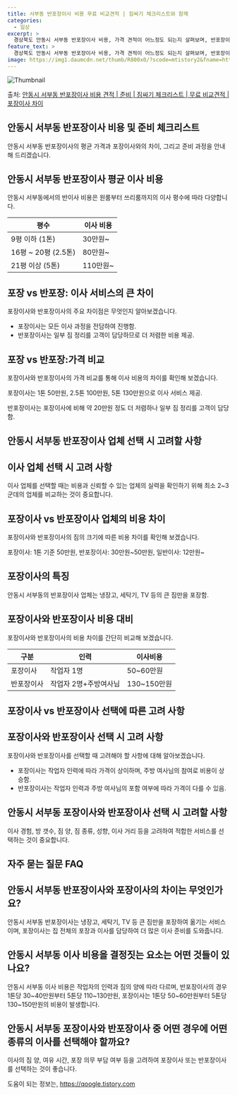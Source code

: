 ```yaml
---
title: 서부동 반포장이사 비용 무료 비교견적 | 짐싸기 체크리스트와 함께
categories:
  - 일상
excerpt: >
  경상북도 안동시 서부동 반포장이사 비용, 가격 견적이 어느정도 되는지 살펴보며, 반포장이사를 준비함에 있어 짐싸기 준비 체크리스트가 무엇인지 보겠습니다. 마지막으로 포장이사와 차이점을 통해 무료 비교견적으로 어떤 것이 더 합리적인 선택인지 공유 드립니다.안동시 서부동 포장이사 견적 샘플 보기 👈 클릭안동시 서부동 포장이사 가격 살펴보기 👈 클릭안동시 서부동 반포장이사 평균 이사 비용평수안동시 서부동 평균 이사 비용원룸 이사9평 이하 (1톤)30만원~투룸/쓰리룸 이사16평 ~ 20평 (2.5톤)80만원~쓰리룸 이사21평 (5톤) ~110만원~우리집 무료 이사견적 받기 👈 클릭포장 vs 반포장: 이사 서비스의 큰 차이이사 서비스의 주요 차이점으로는 포장이사는 모든 과정을 전담하는 반면, 반포장이사는 일..
feature_text: >
  경상북도 안동시 서부동 반포장이사 비용, 가격 견적이 어느정도 되는지 살펴보며, 반포장이사를 준비함에 있어 짐싸기 준비 체크리스트가 무엇인지 보겠습니다. 마지막으로 포장이사와 차이점을 통해 무료 비교견적으로 어떤 것이 더 합리적인 선택인지 공유 드립니다.안동시 서부동 포장이사 견적 샘플 보기 👈 클릭안동시 서부동 포장이사 가격 살펴보기 👈 클릭안동시 서부동 반포장이사 평균 이사 비용평수안동시 서부동 평균 이사 비용원룸 이사9평 이하 (1톤)30만원~투룸/쓰리룸 이사16평 ~ 20평 (2.5톤)80만원~쓰리룸 이사21평 (5톤) ~110만원~우리집 무료 이사견적 받기 👈 클릭포장 vs 반포장: 이사 서비스의 큰 차이이사 서비스의 주요 차이점으로는 포장이사는 모든 과정을 전담하는 반면, 반포장이사는 일..
image: https://img1.daumcdn.net/thumb/R800x0/?scode=mtistory2&fname=https%3A%2F%2Fblog.kakaocdn.net%2Fdn%2FdySgTc%2FbtsHdwinciU%2FPki5M75oxbsEHUoDKLKNc0%2Fimg.webp
---
```


![Thumbnail](https://img1.daumcdn.net/thumb/R800x0/?scode=mtistory2&fname=https%3A%2F%2Fblog.kakaocdn.net%2Fdn%2FdySgTc%2FbtsHdwinciU%2FPki5M75oxbsEHUoDKLKNc0%2Fimg.webp)

<p>출처: <a href="https://qoogle.tistory.com/9459" rel="dofollow">안동시 서부동 반포장이사 비용 견적 | 준비 | 짐싸기 체크리스트 | 무료 비교견적 | 포장이사 차이</a> </p>

## 안동시 서부동 반포장이사 비용 및 준비 체크리스트

안동시 서부동 반포장이사의 평균 가격과 포장이사와의 차이, 그리고 준비 과정을 안내해 드리겠습니다.

## 안동시 서부동 반포장이사 평균 이사 비용

안동시 서부동에서의 반이사 비용은 원룸부터 쓰리룸까지의 이사 평수에 따라 다양합니다.

**평수** | **이사 비용**  
---|---  
9평 이하 (1톤) | 30만원~  
16평 ~ 20평 (2.5톤) | 80만원~  
21평 이상 (5톤) | 110만원~  
  
## 포장 vs 반포장: 이사 서비스의 큰 차이

포장이사와 반포장이사의 주요 차이점은 무엇인지 알아보겠습니다.

  * 포장이사는 모든 이사 과정을 전담하여 진행함.
  * 반포장이사는 일부 짐 정리를 고객이 담당하므로 더 저렴한 비용 제공.

## 포장 vs 반포장:가격 비교

포장이사와 반포장이사의 가격 비교를 통해 이사 비용의 차이를 확인해 보겠습니다.

포장이사는 1톤 50만원, 2.5톤 100만원, 5톤 130만원으로 이사 서비스 제공.

반포장이사는 포장이사에 비해 약 20만원 정도 더 저렴하나 일부 짐 정리를 고객이 담당함.

## 안동시 서부동 반포장이사 업체 선택 시 고려할 사항

## 이사 업체 선택 시 고려 사항

이사 업체를 선택할 때는 비용과 신뢰할 수 있는 업체의 실력을 확인하기 위해 최소 2~3군데의 업체를 비교하는 것이 중요합니다.

## 포장이사 vs 반포장이사 업체의 비용 차이

포장이사와 반포장이사의 짐의 크기에 따른 비용 차이를 확인해 보겠습니다.

포장이사: 1톤 기준 50만원, 반포장이사: 30만원~50만원, 일반이사: 12만원~

## 포장이사의 특징

안동시 서부동의 반포장이사 업체는 냉장고, 세탁기, TV 등의 큰 짐만을 포장함.

## 포장이사와 반포장이사 비용 대비

포장이사와 반포장이사의 비용 차이를 간단히 비교해 보겠습니다.

**구분** | **인력** | **이사비용**  
---|---|---  
포장이사 | 작업자 1명 | 50~60만원  
반포장이사 | 작업자 2명+주방여사님 | 130~150만원  
  
## 포장이사 vs 반포장이사 선택에 따른 고려 사항

## 포장이사와 반포장이사 선택 시 고려 사항

포장이사와 반포장이사를 선택할 때 고려해야 할 사항에 대해 알아보겠습니다.

  * 포장이사는 작업자 인력에 따라 가격이 상이하며, 주방 여사님의 참여로 비용이 상승함.
  * 반포장이사는 작업자 인력과 주방 여사님의 포함 여부에 따라 가격이 다를 수 있음.

## 안동시 서부동 포장이사와 반포장이사 선택 시 고려할 사항

이사 경험, 방 갯수, 짐 양, 짐 종류, 성향, 이사 거리 등을 고려하여 적합한 서비스를 선택하는 것이 중요합니다.

## 자주 묻는 질문 FAQ

## 안동시 서부동 반포장이사와 포장이사의 차이는 무엇인가요?

안동시 서부동 반포장이사는 냉장고, 세탁기, TV 등 큰 짐만을 포장하여 옮기는 서비스이며, 포장이사는 집 전체의 포장과 이사를 담당하여 더
많은 이사 준비를 도와줍니다.

## 안동시 서부동 이사 비용을 결정짓는 요소는 어떤 것들이 있나요?

안동시 서부동 이사 비용은 작업자의 인력과 짐의 양에 따라 다르며, 반포장이사의 경우 1톤당 30~40만원부터 5톤당 110~130만원,
포장이사는 1톤당 50~60만원부터 5톤당 130~150만원의 비용이 발생합니다.

## 안동시 서부동 포장이사와 반포장이사 중 어떤 경우에 어떤 종류의 이사를 선택해야 할까요?

이사의 짐 양, 여유 시간, 포장 의무 부담 여부 등을 고려하여 포장이사 또는 반포장이사를 선택하는 것이 좋습니다.

 

도움이 되는 정보는, <a href="https://qoogle.tistory.com" rel="dofollow">https://qoogle.tistory.com</a>



